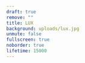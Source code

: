 ```yaml
---
draft: true
remove: ""
title: LUX
background: uploads/lux.jpg
unmute: false
fullscreen: true
noborder: true
lifetime: 15000
---
```

